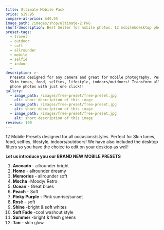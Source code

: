 ```yaml
---
title: Ultimate Mobile Pack
price: $19.95
compare-at-price: $49.95
image_path: /images/shop/ultimate-2.PNG
short-description: Best Seller for mobile photos. 12 mobile&desktop photos
preset-tags:
  - travel
  - outdoor
  - soft
  - allrounder
  - mobile
  - selfie
  - indoor
  -
description: >-
  Presets designed for any camera and great for mobile photography. Perfect for
  Skin tones, food, selfies, lifestyle, indoors/outdoors! Transform all your
  phone photos with just one click!!
gallery:
  - image_path: /images/free-preset/free-preset.jpg
    alt: short description of this image
  - image_path: /images/free-preset/free-preset.jpg
    alt: short description of this image
  - image_path: /images/free-preset/free-preset.jpg
    alt: short description of this image
reviews: 190
---
```


12 Mobile Presets designed for all occasions/styles. Perfect for Skin tones, food, selfies, lifestyle, indoors/outdoors\! We have also included the desktop filters so you have the choice to edit on your desktop as well\!&nbsp;

**Let us introduce you our BRAND NEW MOBILE PRESETS**

1. **Avocado&nbsp;**\- allrounder bright&nbsp;
2. **Home** - allrounder dreamy
3. **Memories** - allrounder soft
4. **Mocha** -Moody/ Retro
5. **Ocean** - Great blues
6. **Peach** - Soft
7. **Pinky Purple** - Pink sunrise/sunset
8. **Ros&egrave;** - soft
9. **Shine** -bright & soft whites
10. **Soft Fade** -cool washout style
11. **Summer** -bright & fresh greens
12. **Tan** - skin glow